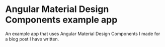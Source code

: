 # Angular Material Design Components example app

An example app that uses Angular Material Design Components I made for a blog post I have written.
